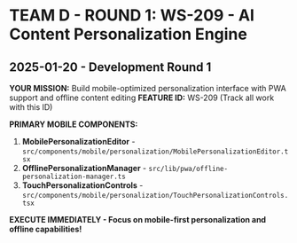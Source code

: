 # TEAM D - ROUND 1: WS-209 - AI Content Personalization Engine
## 2025-01-20 - Development Round 1

**YOUR MISSION:** Build mobile-optimized personalization interface with PWA support and offline content editing
**FEATURE ID:** WS-209 (Track all work with this ID)

**PRIMARY MOBILE COMPONENTS:**
1. **MobilePersonalizationEditor** - `src/components/mobile/personalization/MobilePersonalizationEditor.tsx`
2. **OfflinePersonalizationManager** - `src/lib/pwa/offline-personalization-manager.ts`
3. **TouchPersonalizationControls** - `src/components/mobile/personalization/TouchPersonalizationControls.tsx`

**EXECUTE IMMEDIATELY - Focus on mobile-first personalization and offline capabilities!**